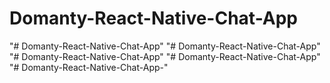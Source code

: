 # Domanty-React-Native-Chat-App
"# Domanty-React-Native-Chat-App" 
"# Domanty-React-Native-Chat-App" 
"# Domanty-React-Native-Chat-App" 
"# Domanty-React-Native-Chat-App" 
"# Domanty-React-Native-Chat-App-" 
